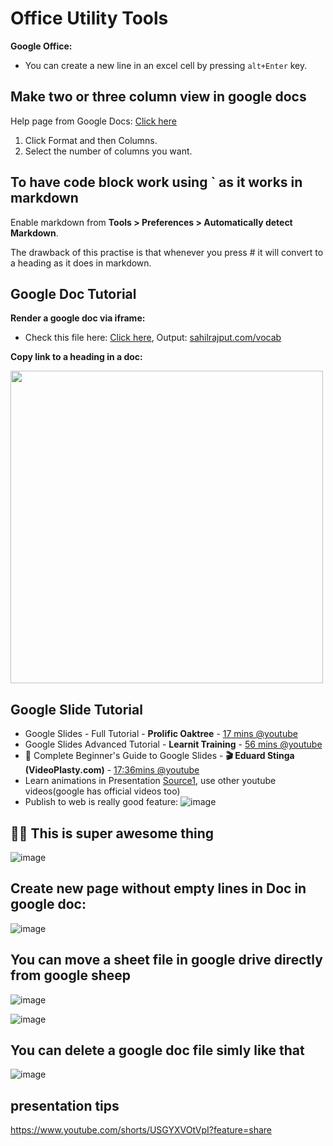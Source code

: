 # Office Utility Tools

**Google Office:**
- You can create a new line in an excel cell by pressing `alt+Enter` key.

## Make two or three column view in google docs

Help page from Google Docs: [Click here](https://support.google.com/docs/answer/7029052?hl=en&co=GENIE.Platform%3DDesktop)

1. Click Format and then Columns.
2. Select the number of columns you want.

## To have code block work using ` as it works in markdown

Enable markdown from **Tools > Preferences > Automatically detect Markdown**.

The drawback of this practise is that whenever you press # it will convert to a heading as it does in markdown.

## Google Doc Tutorial

**Render a google doc via iframe:**
- Check this file here: [Click here](https://github.com/sahilrajput03/sahilrajput03/blob/main/vocab.html), Output: [sahilrajput.com/vocab](https://sahilrajput.com/vocab)

**Copy link to a heading in a doc:**

<img width="500" src="https://github.com/sahilrajput03/sahilrajput03/assets/31458531/40b4d105-33e6-445b-8e27-961dee631f85" />

## Google Slide Tutorial

- Google Slides - Full Tutorial - **Prolific Oaktree** - [17 mins @youtube](https://www.youtube.com/watch?v=KFPB68S7L54)
- Google Slides Advanced Tutorial - **Learnit Training** - [56 mins @youtube](https://www.youtube.com/watch?v=pAATrf3NJ88)
- 📖 Complete Beginner's Guide to Google Slides - **🎬 Eduard Stinga (VideoPlasty.com)** - [17:36mins @youtube](https://youtu.be/OhshNXJtpkE)
- Learn animations in Presentation [Source1](https://www.youtube.com/watch?v=H2zAx21LxOY), use other youtube videos(google has official videos too)
- Publish to web is really good feature: ![image](https://user-images.githubusercontent.com/31458531/176400141-18c2e4ee-e97c-4a5a-b562-5679507e8bba.png)

## 🚀🚀 This is super awesome thing

![image](https://github.com/sahilrajput03/sahilrajput03/assets/31458531/3f9f58e0-9464-4f3e-936f-6c9aedda0e0d)

## Create new page without empty lines in Doc in google doc:

![image](https://user-images.githubusercontent.com/31458531/180400465-20115d09-c69a-4d50-8cad-0d479fb7c12c.png)


## You can move a sheet file in google drive directly from google sheep

![image](https://github.com/sahilrajput03/sahilrajput03/assets/31458531/0d70ec43-973d-4297-a3c2-9ddc2176cc57)

![image](https://github.com/sahilrajput03/sahilrajput03/assets/31458531/cda65b37-58ff-49c7-96f3-f753c1328358)

## You can delete a google doc file simly like that

![image](https://github.com/sahilrajput03/sahilrajput03/assets/31458531/32f19b2d-f26f-47be-9158-836848b47673)

## presentation tips

https://www.youtube.com/shorts/USGYXVOtVpI?feature=share
